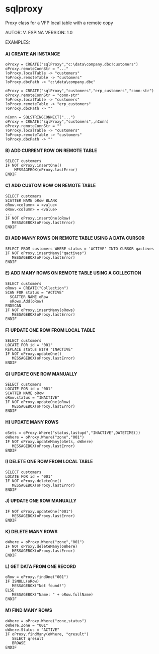 # sqlproxy
Proxy class for a VFP local table with a remote copy

AUTOR: V. ESPINA
VERSION: 1.0

EXAMPLES:

#### A) CREATE AN INSTANCE

    oProxy = CREATE("sqlProxy","c:\data\company.dbc!customers")
    oProxy.remoteConnStr = "..."
    ?oProxy.localTable -> "customers"
    ?oProxy.remoteTable -> "customers"
    ?oProxy.dbcPath -> "c:\data\company.dbc"

    oProxy = CREATE("sqlProxy","customers","erp_customers","conn-str")
    oProxy.remoteConnStr = "conn-str"
    ?oProxy.localTable -> "customers"
    ?oProxy.remoteTable -> "erp_customers"
    ?oProxy.dbcPath -> ""

    nConn = SQLSTRINGCONNECT("...")
    oProxy = CREATE("sqlProxy","customers",,nConn)
    oProxy.remoteConnStr = ""
    ?oProxy.localTable -> "customers"
    ?oProxy.remoteTable -> "customers"
    ?oProxy.dbcPath -> ""

#### B) ADD CURRENT ROW ON REMOTE TABLE

    SELECT customers
    IF NOT oProxy.insertOne()
        MESSAGEBOX(oProxy.lastError)
    ENDIF

#### C) ADD CUSTOM ROW ON REMOTE TABLE

    SELECT customers
    SCATTER NAME oRow BLANK
    oRow.<column> = <value>
    oRow.<column> = <value>
    ...
    IF NOT oProxy.insertOne(oRow)
       MESSAGEBOX(oProxy.lastError)
    ENDIF

#### D) ADD MANY ROWS ON REMOTE TABLE USING A DATA CURSOR

    SELECT FROM customers WHERE status = 'ACTIVE' INTO CURSOR qactives
    IF NOT oProxy.insertMany("qactives")
       MESSAGEBOX(oProxy.lastError)
    ENDIF

#### E) ADD MANY ROWS ON REMOTE TABLE USING A COLLECTION

    SELECT customers
    oRows = CREATE("Collection")
    SCAN FOR status = "ACTIVE"
      SCATTER NAME oRow
      oRows.Add(oRow)
    ENDSCAN
    IF NOT oProxy.insertMany(oRows)
       MESSAGEBOX(oProxy.lastError)
    ENDIF

#### F) UPDATE ONE ROW FROM LOCAL TABLE

    SELECT customers
    LOCATE FOR id = "001"
    REPLACE status WITH "INACTIVE"
    IF NOT oProxy.updateOne()
       MESSAGEBOX(oProxy.lastError)
    ENDIF

#### G) UPDATE ONE ROW MANUALLY

    SELECT customers
    LOCATE FOR id = "001"
    SCATTER NAME oRow
    oRow.status = "INACTIVE"
    IF NOT oProxy.updateOne(oRow)
       MESSAGEBOX(oProxy.lastError)
    ENDIF

#### H) UPDATE MANY ROWS

    oSets = oProxy.Where("status,lastupd","INACTIVE",DATETIME())
    oWhere = oProxy.Where("zone","001")
    IF NOT oProxy.updateMany(oSets, oWhere)
       MESSAGEBOX(oProxy.lastError)
    ENDIF

#### I) DELETE ONE ROW FROM LOCAL TABLE

    SELECT customers
    LOCATE FOR id = "001"
    IF NOT oProxy.deleteOne()
       MESSAGEBOX(oProxy.lastError)
    ENDIF

#### J) UPDATE ONE ROW MANUALLY

    IF NOT oProxy.updateOne("001")
       MESSAGEBOX(oProxy.lastError)
    ENDIF

#### K) DELETE MANY ROWS

    oWhere = oProxy.Where("zone","001")
    IF NOT oProxy.deleteMany(oWhere)
       MESSAGEBOX(oProxy.lastError)
    ENDIF

#### L) GET DATA FROM ONE RECORD

    oRow = oProxy.findOne("001")
    IF ISNULL(oRow)
       MESSAGEBOX("Not found!")
    ELSE
       MESSAGEBOX("Name: " + oRow.fullName)
    ENDIF

#### M) FIND MANY ROWS

    oWhere = oProxy.Where("zone,status")
    oWhere.Zone = "001"
    oWhere.Status = "ACTIVE"
    IF oProxy.findMany(oWhere, "qresult")
       SELECT qresult
       BROWSE
    ENDIF
